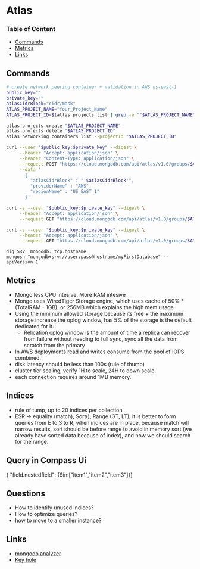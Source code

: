 # Atlas

### Table of Content
* [Commands](#commands)
* [Metrics](#metrics)
* [Links](#links)

## Commands
```bash
# create network peering container + validation in AWS us-east-1
public_key=""
private_key=""
atlasCidrBlock="cidr/mask"
ATLAS_PROJECT_NAME="Your_Project_Name"
ATLAS_PROJECT_ID=$(atlas projects list | grep -e ""$ATLAS_PROJECT_NAME"$" | awk '{print $1}')

atlas projects create "$ATLAS_PROJECT_NAME"
atlas projects delete "$ATLAS_PROJECT_ID"
atlas networking containers list --projectId "$ATLAS_PROJECT_ID"

curl --user "$public_key:$private_key" --digest \
     --header "Accept: application/json" \
     --header "Content-Type: application/json" \
     --request POST "https://cloud.mongodb.com/api/atlas/v1.0/groups/$ATLAS_PROJECT_ID/containers?pretty=true" \
     --data '
       {
         "atlasCidrBlock" : "'$atlasCidrBlock'",
         "providerName" : "AWS",
         "regionName" : "US_EAST_1"
       }'

curl -s --user "$public_key:$private_key" --digest \
     --header "Accept: application/json" \
     --request GET "https://cloud.mongodb.com/api/atlas/v1.0/groups/$ATLAS_PROJECT_ID/containers" | jq .

curl -s --user "$public_key:$private_key" --digest \
     --header "Accept: application/json" \
     --request GET "https://cloud.mongodb.com/api/atlas/v1.0/groups/$ATLAS_PROJECT_ID/containers/all" | jq .
```

```
dig SRV _mongodb._tcp.hostname
mongosh "mongodb+srv://user:pass@hostname/myFirstDatabase" --apiVersion 1
```

## Metrics
* Mongo less CPU intesive, More RAM intesive
* Mongo uses WiredTiger Storage engine, which uses cache of 50% * (TotalRAM - 1GB), or 256MB which explains the high mem usage
* Using the minimum allowed storage because its free + the maximum storage increase the oplog window, has 5% of the storage is the default dedicated for it.
     * Relication oplog window is the amount of time a replica can recover from failure without needing to full sync, sync all the data from scratch from the primary
* In AWS deployments read and writes consume from the pool of IOPS combined.
* disk latency should be less than 100s (rule of thumb)
* cluster tier scaling, verify 1H to scale, 24H to down scale.
* each connection requires around 1MB memory.

## Indices
* rule of tump, up to 20 indices per collection
* ESR -> equality (match), Sort(), Range (GT, LT), it is better to form queries from E to S to R, when indices are in place, because match will narrow results, sort should be before range to avoid in memory sort (we already have sorted data because of index), and now we should search for the range.

## Query in Compass Ui
{ "field.nestedfield": {$in:["item1","item2","item3"]}}

## Questions
* How to identify unused indices?
* How to optimize queries?
* how to move to a smaller instance?


## Links

* [mongodb analyzer](https://www.mongodb.com/docs/mongodb-analyzer/current/)
* [Key hole](https://www.mongodb.com/blog/post/peek-at-your-mongodb-clusters-like-a-pro-with-keyhole-part-1)
